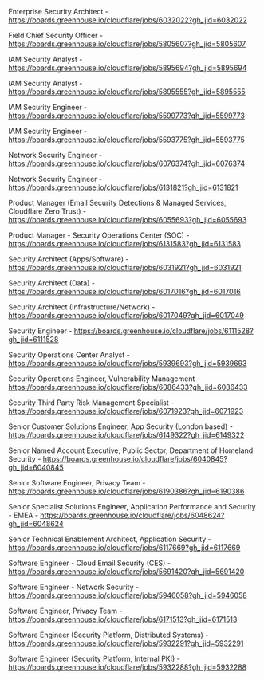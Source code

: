 Enterprise Security Architect - https://boards.greenhouse.io/cloudflare/jobs/6032022?gh_jid=6032022

Field Chief Security Officer - https://boards.greenhouse.io/cloudflare/jobs/5805607?gh_jid=5805607

IAM Security Analyst - https://boards.greenhouse.io/cloudflare/jobs/5895694?gh_jid=5895694

IAM Security Analyst - https://boards.greenhouse.io/cloudflare/jobs/5895555?gh_jid=5895555

IAM Security Engineer - https://boards.greenhouse.io/cloudflare/jobs/5599773?gh_jid=5599773

IAM Security Engineer - https://boards.greenhouse.io/cloudflare/jobs/5593775?gh_jid=5593775

Network Security Engineer - https://boards.greenhouse.io/cloudflare/jobs/6076374?gh_jid=6076374

Network Security Engineer - https://boards.greenhouse.io/cloudflare/jobs/6131821?gh_jid=6131821

Product Manager (Email Security Detections & Managed Services, Cloudflare Zero Trust) - https://boards.greenhouse.io/cloudflare/jobs/6055693?gh_jid=6055693

Product Manager - Security Operations Center (SOC) - https://boards.greenhouse.io/cloudflare/jobs/6131583?gh_jid=6131583

Security Architect (Apps/Software) - https://boards.greenhouse.io/cloudflare/jobs/6031921?gh_jid=6031921

Security Architect (Data) - https://boards.greenhouse.io/cloudflare/jobs/6017016?gh_jid=6017016

Security Architect (Infrastructure/Network) - https://boards.greenhouse.io/cloudflare/jobs/6017049?gh_jid=6017049

Security Engineer  - https://boards.greenhouse.io/cloudflare/jobs/6111528?gh_jid=6111528

Security Operations Center Analyst - https://boards.greenhouse.io/cloudflare/jobs/5939693?gh_jid=5939693

Security Operations Engineer, Vulnerability Management - https://boards.greenhouse.io/cloudflare/jobs/6086433?gh_jid=6086433

Security Third Party Risk Management Specialist - https://boards.greenhouse.io/cloudflare/jobs/6071923?gh_jid=6071923

Senior Customer Solutions Engineer, App Security (London based) - https://boards.greenhouse.io/cloudflare/jobs/6149322?gh_jid=6149322

Senior Named Account Executive, Public Sector, Department of Homeland Security - https://boards.greenhouse.io/cloudflare/jobs/6040845?gh_jid=6040845

Senior Software Engineer, Privacy Team - https://boards.greenhouse.io/cloudflare/jobs/6190386?gh_jid=6190386

Senior Specialist Solutions Engineer, Application Performance and Security - EMEA - https://boards.greenhouse.io/cloudflare/jobs/6048624?gh_jid=6048624

Senior Technical Enablement Architect, Application Security - https://boards.greenhouse.io/cloudflare/jobs/6117669?gh_jid=6117669

Software Engineer - Cloud Email Security (CES) - https://boards.greenhouse.io/cloudflare/jobs/5691420?gh_jid=5691420

Software Engineer - Network Security - https://boards.greenhouse.io/cloudflare/jobs/5946058?gh_jid=5946058

Software Engineer, Privacy Team - https://boards.greenhouse.io/cloudflare/jobs/6171513?gh_jid=6171513

Software Engineer (Security Platform, Distributed Systems) - https://boards.greenhouse.io/cloudflare/jobs/5932291?gh_jid=5932291

Software Engineer (Security Platform, Internal PKI) - https://boards.greenhouse.io/cloudflare/jobs/5932288?gh_jid=5932288

